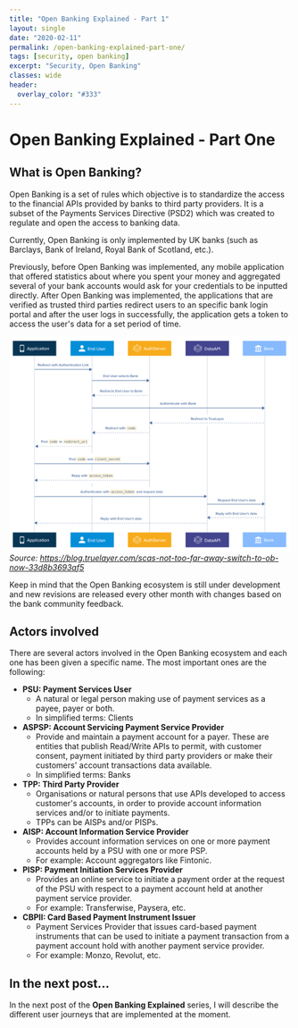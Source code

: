 ```yaml
---
title: "Open Banking Explained - Part 1"
layout: single
date: "2020-02-11"
permalink: /open-banking-explained-part-one/
tags: [security, open banking]
excerpt: "Security, Open Banking"
classes: wide
header:
  overlay_color: "#333"
---
```


# Open Banking Explained - Part One

## What is Open Banking?

<p class="text-justify">Open Banking is a set of rules which objective is to standardize the access to the financial APIs provided by banks to third party providers. It is a subset of the Payments Services Directive (PSD2) which was created to regulate and open the access to banking data.</p>

<p class="text-justify">Currently, Open Banking is only implemented by UK banks (such as Barclays, Bank of Ireland, Royal Bank of Scotland, etc.).</p>

<p class="text-justify">Previously, before Open Banking was implemented, any mobile application that offered statistics about where you spent your money and aggregated several of your bank accounts would ask for your credentials to be inputted directly. After Open Banking was implemented, the applications that are verified as trusted third parties redirect users to an specific bank login portal and after the user logs in successfully, the application gets a token to access the user's data for a set period of time.</p>

![Open Banking Schema](/assets/images/02-02-2020/ob-token-process.png)
*Source: https://blog.truelayer.com/scas-not-too-far-away-switch-to-ob-now-33d8b3693af5*

<p class="text-justify">Keep in mind that the Open Banking ecosystem is still under development and new revisions are released every other month with changes based on the bank community feedback.</p>

## Actors involved

<p class="text-justify">There are several actors involved in the Open Banking ecosystem and each one has been given a specific name. The most important ones are the following:</p>

- **PSU: Payment Services User**
  - A natural or legal person making use of payment services as a payee, payer or both.
  - In simplified terms: Clients
- **ASPSP: Account Servicing Payment Service Provider**
  - Provide and maintain a payment account for a payer. These are entities that publish Read/Write APIs to permit, with customer consent, payment initiated by third party providers or make their customers' account transactions data available.
  - In simplified terms: Banks
- **TPP: Third Party Provider**
  - Organisations or natural persons that use APIs developed to access customer's accounts, in order to provide account information services and/or to initiate payments.
  - TPPs can be AISPs and/or PISPs.
- **AISP: Account Information Service Provider**
  - Provides account information services on one or more payment accounts held by a PSU with one or more PSP.
  - For example: Account aggregators like Fintonic.
- **PISP: Payment Initiation Services Provider**
  - Provides an online service to initiate a payment order at the request of the PSU with respect to a payment account held at another payment service provider.
  - For example: Transferwise, Paysera, etc.
- **CBPII: Card Based Payment Instrument Issuer**
  - Payment Services Provider that issues card-based payment instruments that can be used to initiate a payment transaction from a payment account hold with another payment service provider.
  - For example: Monzo, Revolut, etc. 

## In the next post...

In the next post of the **Open Banking Explained** series, I will describe the different user journeys that are implemented at the moment.
